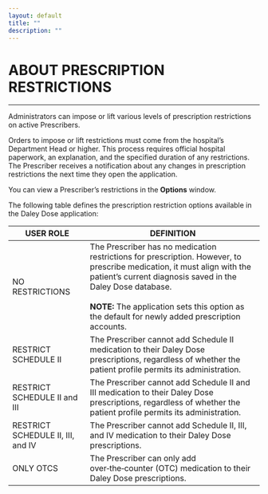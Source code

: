 ```yaml
---
layout: default
title: ""
description: ""
---
```


# **ABOUT PRESCRIPTION RESTRICTIONS**
---
Administrators can impose or lift various levels of prescription restrictions on active Prescribers.

Orders to impose or lift restrictions must come from the hospital’s Department Head or higher. This process requires official hospital paperwork, an explanation, and the specified duration of any restrictions. The Prescriber receives a notification about any changes in prescription restrictions the next time they open the application.

You can view a Prescriber’s restrictions in the **Options** window.

The following table defines the prescription restriction options available in the Daley Dose application:

| **USER ROLE** | **DEFINITION** |
|---------------|----------------|
| NO RESTRICTIONS | The Prescriber has no medication restrictions for prescription. However, to prescribe medication, it must align with the patient’s current diagnosis saved in the Daley Dose database.<br><br>**NOTE:** The application sets this option as the default for newly added prescription accounts. |
| RESTRICT SCHEDULE II | The Prescriber cannot add Schedule II medication to their Daley Dose prescriptions, regardless of whether the patient profile permits its administration. |
| RESTRICT SCHEDULE II and III | The Prescriber cannot add Schedule II and III medication to their Daley Dose prescriptions, regardless of whether the patient profile permits its administration. |
| RESTRICT SCHEDULE II, III, and IV | The Prescriber cannot add Schedule II, III, and IV medication to their Daley Dose prescriptions. |
| ONLY OTCS | The Prescriber can only add over‑the‑counter (OTC) medication to their Daley Dose prescriptions. |
